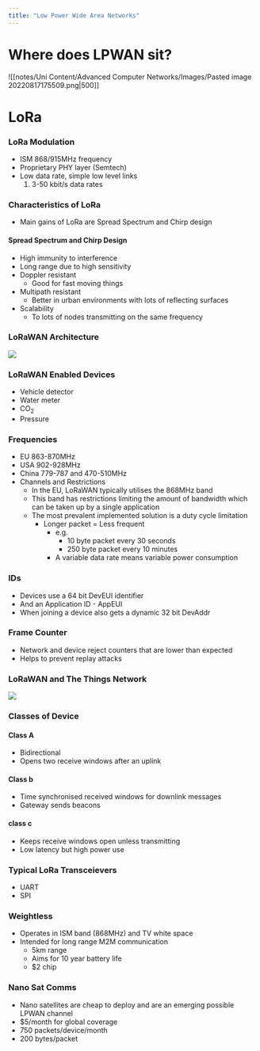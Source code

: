 ```yaml
---
title: "Low Power Wide Area Networks"
---
```


# **Where does LPWAN sit?**
![[notes/Uni Content/Advanced Computer Networks/Images/Pasted image 20220817175509.png|500]]
# **LoRa** 
### LoRa Modulation
- ISM 868/915MHz frequency
- Proprietary PHY layer (Semtech)
- Low data rate, simple low level links
	1. 3-50 kbit/s data rates

### Characteristics of LoRa
- Main gains of LoRa are Spread Spectrum and Chirp design 
#### Spread Spectrum and Chirp Design
- High immunity to interference
- Long range due to high sensitivity
- Doppler resistant
	- Good for fast moving things
- Multipath resistant
	- Better in urban environments with lots of reflecting surfaces
- Scalability
	- To lots of nodes transmitting on the same frequency

### LoRaWAN Architecture
![](https://remnote-user-data.s3.amazonaws.com/IktF8GGRSMcmYk43sB6QXPtHfDR_-Ia6f9SS7sVfaqLlHs7P7CDlS-8E9L1qia_Ku_4UhZu1sEd5iKDBf6AaitxrAFavCMySXcdhY0G4sTCtPp7qQ1ORF3oJmS-LViuw.png) 

### LoRaWAN Enabled Devices
- Vehicle detector
- Water meter
- CO$_2$
- Pressure
 
### Frequencies
- EU 863-870MHz
- USA 902-928MHz
- China 779-787 and 470-510MHz
- Channels and Restrictions 
	- In the EU, LoRaWAN typically utilises the 868MHz band
	- This band has restrictions limiting the amount of bandwidth which can be taken up by a single application
	- The most prevalent implemented solution is a duty cycle limitation
		- Longer packet = Less frequent
			- e.g.
				- 10 byte packet every 30 seconds
				- 250 byte packet every 10 minutes
			- A variable data rate means variable power consumption

### IDs
- Devices use a 64 bit DevEUI identifier
- And an Application ID - AppEUI
- When joining a device also gets a dynamic 32 bit DevAddr

### Frame Counter
- Network and device reject counters that are lower than expected
- Helps to prevent replay attacks

### LoRaWAN and The Things Network 
![](https://remnote-user-data.s3.amazonaws.com/r-Oc8J3eWREvYrd2HBDEhf_qv2UZkKa4Za_Fo59ukSuHDVjOwFt2h6i5qkBpTYWpow5SKfJA1fqrGpoCVUBOVF6vuhL5Gmn2Zes5CTSCwMhTq8IxLb3G0AyNDNMOtQbt.png) 

### Classes of Device
#### Class A
- Bidirectional
- Opens two receive windows after an uplink
 
#### Class b
- Time synchronised received windows for downlink messages
- Gateway sends beacons

#### class c
- Keeps receive windows open unless transmitting
- Low latency but high power use

### Typical LoRa Transceievers
- UART
- SPI

### Weightless
- Operates in ISM band (868MHz) and TV white space
- Intended for long range M2M communication
	- 5km range
	- Aims for 10 year battery life
	- $2 chip

### Nano Sat Comms
- Nano satellites are cheap to deploy and are an emerging possible LPWAN channel
- $5/month for global coverage
- 750 packets/device/month
- 200 bytes/packet
